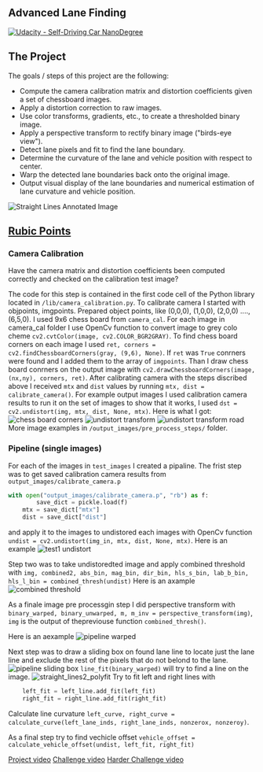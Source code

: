 ## Advanced Lane Finding
[![Udacity - Self-Driving Car NanoDegree](https://s3.amazonaws.com/udacity-sdc/github/shield-carnd.svg)](http://www.udacity.com/drive)

The Project
---

The goals / steps of this project are the following:

* Compute the camera calibration matrix and distortion coefficients given a set of chessboard images.
* Apply a distortion correction to raw images.
* Use color transforms, gradients, etc., to create a thresholded binary image.
* Apply a perspective transform to rectify binary image ("birds-eye view").
* Detect lane pixels and fit to find the lane boundary.
* Determine the curvature of the lane and vehicle position with respect to center.
* Warp the detected lane boundaries back onto the original image.
* Output visual display of the lane boundaries and numerical estimation of lane curvature and vehicle position.

![Straight Lines Annotated Image](/output_images/example/straight_lines1_annotated.png "Straight Lines Annotated Image")

## [Rubic Points](https://review.udacity.com/#!/rubrics/476/view)
### Camera Calibration
Have the camera matrix and distortion coefficients been computed correctly and checked on the calibration test image?

The code for this step is contained in the first code cell of the Python library located in `/lib/camera_calibration.py`.
To calibrate camera I started with objpoints, imgpoints. Prepared object points, like (0,0,0), (1,0,0), (2,0,0) ....,(6,5,0). I used 9x6 chess board from `camera_cal`. For each image in camera_cal folder I use OpenCv function to convert image to grey colo cheme `cv2.cvtColor(image, cv2.COLOR_BGR2GRAY)`. To find chess board corners on each image I used `ret, corners = cv2.findChessboardCorners(gray, (9,6), None)`. If `ret` was `True` conrners were found and I added them to the array of `imgpoints`. Than I draw chess board conrners on the output image with `cv2.drawChessboardCorners(image, (nx,ny), corners, ret)`. After calibrating camera with the steps discribed above I received `mtx` and `dist` values by running `mtx, dist = calibrate_camera()`. For example output images I used calibration camera results to run it on the set of images to show that it works, I used `dst = cv2.undistort(img, mtx, dist, None, mtx)`. Here is what I got:
![chess board corners](/output_images/pre_process_steps/corners_found11.jpg "Chess board corners")
![undistort transform](/output_images/pre_process_steps/undistort_calibration11.jpg "Undistort Transform")
![undistort transform road](/output_images/pre_process_steps/undistort_transform.jpg "Undistort Transform Real Road Lane Lines")
More image examples in `/output_images/pre_process_steps/` folder.
### Pipeline (single images)
For each of the images in `test_images` I created a pipaline. The frist step was to get saved calibration camera results from `output_images/calibrate_camera.p` 
```python
with open("output_images/calibrate_camera.p", "rb") as f:
        save_dict = pickle.load(f)
    mtx = save_dict["mtx"]
    dist = save_dict["dist"]
```
and apply it to the images to undistored each images with OpenCv function `undist = cv2.undistort(img_in, mtx, dist, None, mtx)`.
Here is an example ![test1 undistort](/output_images/example/test1_undistort.png)

Step two was to take undistoredted image and apply combined threshold with `img, combined2, abs_bin, mag_bin, dir_bin, hls_s_bin, lab_b_bin, hls_l_bin = combined_thresh(undist)`
Here is an axample ![combined threshold](output_images/combined_threshold.jpg "Apply Combined threshold")

As a finale image pre processgin step I did perspective transform with `binary_warped, binary_unwarped, m, m_inv = perspective_transform(img)`, `img` is the output of thepreviouse function `combined_thresh()`.

Here is an aexample ![pipeline warped](/output_images/pipeline_warped.jpg "Perspective transform")

Next step was to draw a sliding box on found lane line to locate just the lane line and exclude the rest of the pixels that do not belond to the lane.
![pipeline sliding box](/output_images/pipeline_sliding_box.jpg "Line finding, sliding box")
`line_fit(binary_warped)` will try to find a line on the image. 
![straight_lines2_polyfit](/output_images/example/straight_lines2_polyfit.png "Polyfit cunstion on straight lanes")
Try to fit left and right lines with
```python
    left_fit = left_line.add_fit(left_fit)
    right_fit = right_line.add_fit(right_fit)
```

Calculate line curvature `left_curve, right_curve = calculate_curve(left_lane_inds, right_lane_inds, nonzerox, nonzeroy)`.

As a final step try to find vechicle offset `vehicle_offset = calculate_vehicle_offset(undist, left_fit, right_fit)`

[Project video](/output_images/video/project_video_output.mp4)
[Challenge video](/output_images/video/challenge_video_output.mp4)
[Harder Challenge video](/output_images/video/harder_challenge_video_output.mp4)